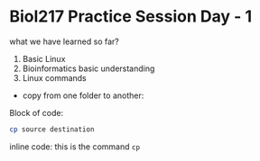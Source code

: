 # Biol217 Practice Session Day - 1

what we have learned so far?
1. Basic Linux
2. Bioinformatics basic understanding
3. Linux commands
   
- copy from one folder to another:

Block of code:
```sh
cp source destination
```

inline code:
this is the command `cp`